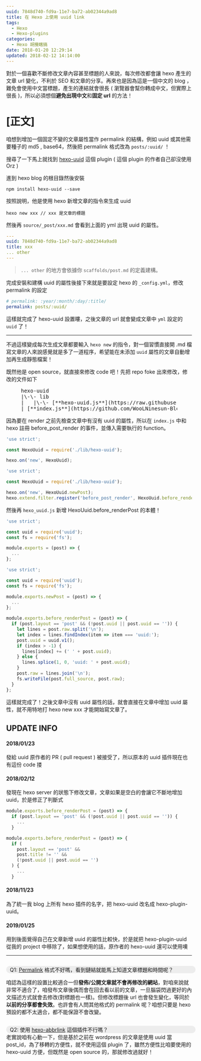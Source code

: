 ```yaml
---
uuid: 7848d740-fd9a-11e7-ba72-ab02344a9ad8
title: 在 Hexo 上使用 uuid link
tags:
  - Hexo
  - Hexo-plugins
categories:
  - Hexo 胡攪瞎搞
date: 2018-01-20 12:29:14
updated: 2018-02-12 14:14:00
---
```


對於一個喜歡不斷修改文章內容甚至標題的人來說，每次修改都會讓 hexo 產生的文章 url 變化，不利於 SEO 和文章的分享。再來也是因為這是一個中文的 blog ，難免會使用中文當標題，產生的連結就會很長 ( 瀏覽器會幫你轉成中文，但實際上很長 )，所以必須想個**避免出現中文**和**固定 url** 的方法！
<!--more-->

# [正文]

咱想到增加一個固定不變的文章屬性當作 permalink 的結構，例如 uuid 或其他需要種子的 md5 , base64，然後把 permalink 格式改為 `posts/:uuid/` ！


搜尋了一下馬上就找到 [hexo-uuid](https://chekun.me/post/hexo-uuid) 這個 plugin ( 這個 plugin 的作者自己卻沒使用 Orz )

進到 hexo blog 的根目錄然後安裝
```shell
npm install hexo-uuid --save
```

按照說明，他是使用 hexo 新增文章的指令來生成 uuid
```shell
hexo new xxx // xxx 是文章的標題
```

然後再 `source/_post/xxx.md` 會看到上面的 yml 出現 uuid 的屬性。
```yml
---
uuid: 7848d740-fd9a-11e7-ba72-ab02344a9ad8
title: xxx
... other
---
```
> `... other` 的地方會依據你 `scaffolds/post.md` 的定義建構。

完成安裝和建構 uuid 的屬性後接下來就是要設定 hexo 的 `_config.yml`，修改 permalink 的設定
```yml
# permalink: :year/:month/:day/:title/
permalink: posts/:uuid/
```

這樣就完成了 hexo-uuid 設置瞜，之後文章的 url 就會變成文章中 `yml` 設定的 `uuid` 了！

---
不過這樣變成每次生成文章都要輸入 `hexo new` 的指令，對一個習慣直接開 .md 檔寫文章的人來說感覺就是多了一道程序，希望能在未添加 `uuid` 屬性的文章自動增加再生成靜態檔案！

既然他是 open source，就直接來修改 code 吧！先把 repo foke 出來修改，修改的文件如下
<figure class="highlight plain"><div class="figcode"><div class="code"><pre><div class="line">hexo-uuid</div><div class="line">|\-\- lib </div><div class="line">|   |\-\- [**hexo-uuid.js**](https://raw.githubusercontent.com/WooLNinesun-Blog/hexo-uuid/modify/lib/hexo-uuid.js)</div><div class="line">| [**index.js**](https://github.com/WooLNinesun-Blog/hexo-uuid/blob/modify/index.js)</div></pre></div></div></figure>

因為要在 render 之前先檢查文章中有沒有 uuid 的屬性，所以在 `index.js` 中和 hexo 註冊 before_post_render 的事件，並傳入需要執行的 function。
```js index.js before
'use strict';

const HexoUuid = require('./lib/hexo-uuid');

hexo.on('new', HexoUuid);
```

```js index.js after
'use strict';

const HexoUuid = require('./lib/hexo-uuid');

hexo.on('new', HexoUuid.newPost);
hexo.extend.filter.register('before_post_render', HexoUuid.before_renderPost);
```

然後再 `hexo_uuid.js` 新增 HexoUuid.before_renderPost 的本體！
```js hexo-uuid.js before
'use strict';

const uuid = require('uuid');
const fs = require('fs');

module.exports = (post) => {
  ...
};
```

```js hexo-uuid.js after
'use strict';

const uuid = require('uuid');
const fs = require('fs');

module.exports.newPost = (post) => {
  ...
};

module.exports.before_renderPost = (post) => {
  if (post.layout == 'post' && (!post.uuid || post.uuid == '')) {
    let lines = post.raw.split('\n');
    let index = lines.findIndex(item => item === 'uuid:');
    post.uuid = uuid.v1();
    if (index > -1) {
      lines[index] += (' ' + post.uuid);
    } else {
      lines.splice(1, 0, 'uuid: ' + post.uuid);
    }
    post.raw = lines.join('\n');
    fs.writeFile(post.full_source, post.raw);
  }
};
```

這樣就完成了！之後文章中沒有 uuid 屬性的話，就會直接在文章中增加 uuid 屬性，就不用特地打 hexo new xxx 才能開始寫文章了。

## UPDATE INFO

#### 2018/01/23
發給 uuid 原作者的 PR ( pull request ) 被接受了，所以原本的 uuid 插件現在也有這份 code 搂
#### 2018/02/12
發現在 hexo server 的狀態下修改文章，文章如果是空白的會讓它不斷地增加 uuid，於是修正了判斷式
```js hexo-uuid.js defore
module.exports.before_renderPost = (post) => {
  if (post.layout == 'post' && (!post.uuid || post.uuid == '')) {
    ...
  }
```
```js hexo-uuid.js after
module.exports.before_renderPost = (post) => {
  if (
    post.layout == 'post' &&
    post.title != '' &&
    (!post.uuid || post.uuid == '')
  ) {
    ...
  }
```
#### 2018/11/23
為了統一我 blog 上所有 hexo 插件的名字，把 hexo-uuid 改名成 hexo-plugin-uuid。
#### 2019/01/25
用到後面覺得自己在文章新增 uuid 的屬性比較快，於是就把 hexo-plugin-uuid 從我的 project 中移除了，如果想使用的話，原作者的 hexo-uuid 還可以使用噢

---

<span class="ask">Q1: [Permalink](https://hexo.io/zh-tw/docs/permalinks.html) 格式不好嗎，看到鏈結就能馬上知道文章標題和時間呢？</span>

咱認為這樣的設置比較適合一但**發佈/公開文章就不會再修改的網站**，對咱來說就非常不適合了，咱發布文章後偶而會在回去看以前的文章，一旦腦袋閃過更好的內文描述方式就會去修改(對標題也一樣)。但修改標題後 url 也會發生變化，等同於**以前的分享都會失效**。也許會有人問其他格式的 permalink 呢？咱想只要是 hexo 預設的都不太適合，都不能保證不會改變。


<span class="ask">Q2: 使用 [hexo-abbrlink](https://post.zz173.com/detail/hexo-abbrlink.html) 這個插件不行嗎？</span>
老實說咱有心動一下，但是基於之前在 wordpress 的文章是使用 uuid 當 post_id，為了移轉的方便性，就不使用這個 plugin 了，雖然方便性比咱要使用的 hexo-uuid 方便，但既然是 open source 的，那就修改過就好！

<style>
span.ask {
  display: inline-block;
  width: 100%;
  padding-left:10px;
  border-radius: 0.8em;
  margin-top: 1em;
  background-color: #ededed;
}
</style>
